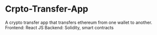 # Crpto-Transfer-App

A crypto transfer app that transfers ethereum from one wallet to another.
Frontend: React JS
Backend: Solidity, smart contracts
